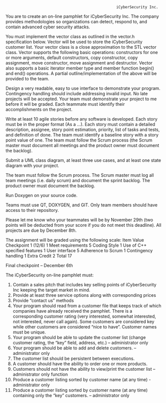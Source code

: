 
                                                      iCyberSecurity Inc.
                                                      
You are to create an on-line pamphlet for iCyberSecurity Inc. The company provides methodologies so organizations can detect, respond to, and contain advanced cyber security attacks.

You must implement the vector class as outlined in the vector.h specification below. Vector will be used to store the iCyberSecurity customer list. Your vector class is a close approximation to the STL vector class. Vector supports the following basic operations: constructors for one or more arguments, default constructors, copy constructor, copy assignment, move constructor, move assignment and destructor. Vector also supports a basic iterator member type and member function begin() and end() operations. A partial outline/implementation of the above will be provided to the team.

Design a very readable, easy to use interface to demonstrate your program. Contingency handling should include addressing invalid input.     No late projects will be accepted. Your team must demonstrate your project to me before it will be graded. Each teammate must identify their accomplishments on the project.  

Write at least 10 agile stories before any software is developed. Each story must be in the proper format (As a …). Each story must contain a detailed description, assignee, story point estimation, priority, list of tasks and tests, and definition of done. The team must identify a baseline story with a story point value of one. The team must follow the Scrum process (the Scrum master must document all meetings and the product owner must document the backlog).

Submit a UML class diagram, at least three use cases, and at least one state diagram with your project.

The team must follow the Scrum process. The Scrum master must log all team meetings (i.e. daily scrum) and document the sprint backlog. The product owner must document the backlog.

Run Doxygen on your source code.

Teams must use QT, DOXYGEN, and GIT. Only team members should have access to their repository.   

Please let me know who your teammates will be by November 29th (two points will be deducted from your score if you do not meet this deadline). All projects are due by December 8th.

The assignment will be graded using the following scale:
Item	Value
Checkpoint 1 (12/6)	1
Meet requirements	5
Coding Style	1
Use of C++ specified features 	1
User interface	5
Adherence to Scrum	1
Contingency handling	1
Extra Credit	2
Total	17

Final checkpoint – December 6th 

The iCyberSecurity on-line pamphlet must:
1.	Contain a sales pitch that includes key selling points of iCyberSecurity Inc keeping the target market in mind.
2.	Provide at least three service options along with corresponding prices 
3.	Provide “contact us” methods
4.	Your program should read from a customer file that keeps track of which companies have already received the pamphlet. There is a corresponding customer rating (very interested, somewhat interested, not interested, never call again). Some customers are considered key while other customers are considered “nice to have”. Customer names must be unique.
5.	 Your program should be able to update the customer list (change customer rating, the “key” field, address, etc.) – administrator only
6.	Your program should be able to add and delete customers. – administrator only
7.	The customer list should be persistent between executions.
8.	A customer should have the ability to order one or more products.
9.	Customers should not have the ability to view/print the customer list – administrator only function
10.	Produce a customer listing sorted by customer name (at any time) - administrator only
11.	Produce a customer listing sorted by customer name (at any time) containing only the “key” customers. – administrator only
